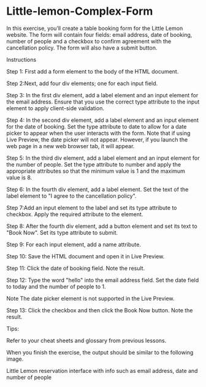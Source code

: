 # Little-lemon-Complex-Form

In this exercise, you’ll create a table booking form for the Little Lemon website. The form will contain four fields: email address, date of booking, number of people and a checkbox to confirm agreement with the cancellation policy. The form will also have a submit button.


Instructions

Step 1: First add a form element to the body of the HTML document.

Step 2:Next, add four div elements; one for each input field. 

Step 3: In the first div element, add a label element and an input element for the email address. Ensure that you use the correct type attribute to the input element to apply client-side validation.

Step 4: In the second div element, add a label element and an input element for the date of booking. Set the type attribute to date to allow for a date picker to appear when the user interacts with the form. Note that if using Live Preview, the date picker will not appear. 
However, if you launch the web page in a new web browser tab, it will appear.

Step 5: In the third div element, add a label element and an input element for the number of people. Set the type attribute to number and apply the appropriate attributes so that the minimum value is 1 and the maximum value is 8.

Step 6: In the fourth div element, add a label element. Set the text of the label element to "I agree to the cancellation policy".

Step 7:Add an input element to the label and set its type attribute to checkbox. Apply the required attribute to the element.

Step 8: After the fourth div element, add a button element and set its text to "Book Now". Set its type attribute to submit.

Step 9: For each input element, add a name attribute.  

Step 10: Save the HTML document and open it in Live Preview.

Step 11: Click the date of booking field. Note the result.

Step 12: Type the word "hello" into the email address field. Set the date field to today and the number of people to 1.

Note The date picker element is not supported in the Live Preview.

Step 13: Click the checkbox and then click the Book Now button. Note the result.


Tips:

Refer to your cheat sheets and glossary from previous lessons. 


When you finish the exercise, the output should be similar to the following image.

Little Lemon reservation interface with info such as email address, date and number of people
